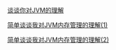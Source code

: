 [谈谈你对JVM的理解](https://blog.csdn.net/g19920917/article/details/40015611)

[简单谈谈我对JVM内存管理的理解(1)](https://blog.csdn.net/liushuilining/article/details/39107683)


[简单谈谈我对JVM内存管理的理解(2)](https://blog.csdn.net/liushuilining/article/details/39137217)

